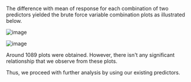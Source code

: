 The difference with mean of response for each combination of two predictors yielded the brute force variable combination plots as illustrated below.

![image](https://user-images.githubusercontent.com/55113076/102708830-5b938980-4273-11eb-8f8e-10201a0c9bcb.png)

![image](https://user-images.githubusercontent.com/55113076/102722713-f5693e00-4328-11eb-840e-a72b8e955ccd.png)

Around 1089 plots were obtained. However, there isn't any significant relationship that we observe from these plots.

Thus, we proceed with further analysis by using our existing predictors.
